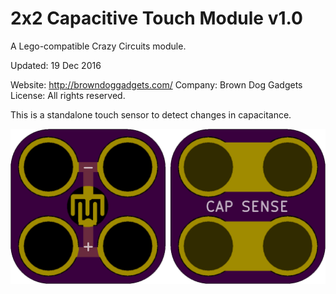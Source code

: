 <!--- start title --->
# 2x2 Capacitive Touch Module  v1.0
A Lego-compatible Crazy Circuits module.


Updated: 19 Dec 2016

Website: http://browndoggadgets.com/
Company: Brown Dog Gadgets
License: All rights reserved.

<!--- end title --->
This is a standalone touch sensor to detect changes in capacitance. 

![Gerber Preview](preview.png)

